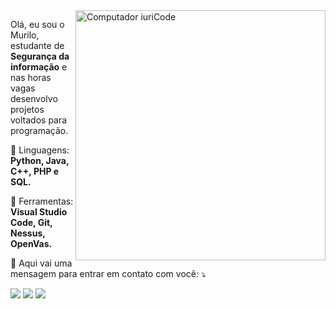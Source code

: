 <img src="https://raw.githubusercontent.com/MicaelliMedeiros/micaellimedeiros/master/image/computer-illustration.png" min-width="400px" max-width="400px" width="400px" align="right" alt="Computador iuriCode">

<p align="left"> 
  Olá, eu sou o Murilo, estudante de <strong>Segurança da informação</strong> e nas horas vagas desenvolvo projetos voltados para programação.<br>
</p>

<p align="left">
  🦄 Linguagens: <strong>Python, Java, C++, PHP e SQL.</strong>
</p>

<p align="left">
  💼 Ferramentas: <strong>Visual Studio Code, Git, Nessus, OpenVas.</strong>
</p>

<p align="left">
  💌 Aqui vai uma mensagem para entrar em contato com você: ⤵️
</p>

  <a href="https://www.linkedin.com/in/murilo-martins-1b96871b4/" alt="Linkedin">
  <img src="https://img.shields.io/badge/-Linkedin-0e76a8?style=flat-square&logo=Linkedin&logoColor=white&link=https://www.linkedin.com/in/murilo-martins-1b96871b4/" /></a>

  <a href="https://www.facebook.com/murilo.martins.5268/" alt="Facebook">
  <img src="https://img.shields.io/badge/-Facebook-3b5998?style=flat-square&labelColor=3b5998&logo=facebook&logoColor=white&link=https://www.facebook.com/murilo.martins.5268/"/></a>

  <a href="https://www.instagram.com/murilo0x4d" alt="Instagram">
  <img src="https://img.shields.io/badge/-Instagram-DF0174?style=flat-square&labelColor=DF0174&logo=instagram&logoColor=white&link=https://www.instagram.com/murilo0x4d/"/></a>
</p>  
